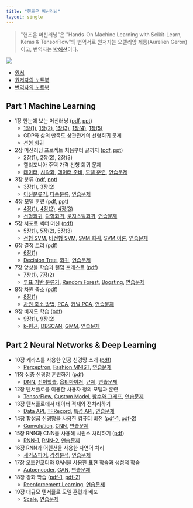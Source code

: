 ```yaml
---
title: "핸즈온 머신러닝"
layout: single
---
```


> "핸즈온 머신러닝"은 "Hands-On Machine Learning with Scikit-Learn, Keras & TensorFlow"의 번역서로 원저자는 오렐리앙 제롱(Aurelien Geron)이고, 번역자는 [박해선](https://tensorflow.blog/)이다. 

![](https://drive.google.com/file/d/1suboWGZPXbUEfWX93vrt4KTI9xomvTH2/view?usp=sharing) 

* [원서](https://drive.google.com/file/d/1t1FUPSM0WXFxGpsno9K1TCnE7jIx0cim/view?usp=sharing)
* [원저자의 노트북](https://github.com/ageron/handson-ml2)
* [번역자의 노트북](https://github.com/rickiepark/handson-ml2)

## Part 1 Machine Learning
* 1장 한눈에 보는 머신러닝 ([pdf][p1-1], [ppt][p1-2])
  * [1장(1)][y1-1], [1장(2)][y1-2], [1장(3)][y1-3], [1장(4)][y1-4], [1장(5)][y1-5]
  * GDP와 삶의 만족도 상관관계의 선형회귀 문제
  * [선형 회귀][1-1]
* 2장 머신러닝 프로젝트 처음부터 끝까지 ([pdf][p2-1], [ppt][p2-2])
  * [2장(1)][y2-1], [2장(2)][y2-2], [2장(3)][y2-3]
  * 캘리포니아 주택 가격 선형 회귀 문제
  * [데이터][2-1], [시각화][2-2], [데이터 준비][2-3], [모델 훈련][2-4], [연습문제][2-5] 
* 3장 분류 ([pdf][p3-1], [ppt][p3-2])
  * [3장(1)][y3-1], [3장(2)][y3-2]
  * [이진분류기][3-1], [다중분류][3-2], [연습문제][3-4] 
* 4장 모델 훈련 ([pdf][p4-1], [ppt][p4-2])
  * [4장(1)][y4-1], [4장(2)][y4-2], [4장(3)][y4-3]
  * [선형회귀][4-1], [다항회귀][4-2], [로지스틱회귀][4-3], [연습문제][4-4]
* 5장 서포트 벡터 머신 ([pdf][p5-1])
  * [5장(1)][y5-1], [5장(2)][y5-2], [5장(3)][y5-3]
  * [선형 SVM][5-1], [비선형 SVM][5-2], [SVM 회귀][5-3], [SVM 이론][5-4], [연습문제][5-5]
* 6장 결정 트리 ([pdf][p6-1])
  * [6장(1)][y6-1]
  * [Decision Tree][6-1], [회귀][6-2], [연습문제][6-3]
* 7장 앙상블 학습과 랜덤 포레스트 ([pdf][p7-1])
  * [7장(1)][y7-1], [7장(2)][y7-2]
  * [투표 기반 분류기][7-1], [Random Forest][7-2], [Boosting][7-3], [연습문제][6-3]
* 8장 차원 축소 ([pdf][p8-1])
  * [8장(1)][y8-1]
  * [차원 축소 방법][8-1], [PCA][8-2], [커널 PCA][8-3], [연습문제][8-4]
* 9장 비지도 학습 ([pdf][p9-1])
  * [9장(1)][y9-1], [9장(2)][y9-2] 
  * [k-평균][9-1], [DBSCAN][9-2], [GMM][9-3], [연습문제][9-4] 

## Part 2 Neural Networks & Deep Learning
* 10장 케라스를 사용한 인공 신경망 소개 ([pdf][p10-1])
  * [Perceptron][10-1], [Fashion MNIST][10-2], [연습문제][10-4] 
* 11장 심층 신경망 훈련하기 ([pdf][p11-1])
  * [DNN][11-1], [전이학습][11-2], [옵티마이저][11-3], [규제][11-4], [연습문제][11-5] 
* 12장 텐서플로를 이용한 사용자 정의 모델과 훈련
  * [TensorFlow][12-1], [Custom Model][12-2], [함수와 그래프][12-3], [연습문제][12-4] 
* 13장 텐서플로에서 데이터 적재와 전처리하기 
  * [Data API][13-1], [TFRecord][13-2], [특성 API][13-3], [연습문제][13-4]
* 14장 합성곱 신경망을 사용한 컴퓨터 비전 ([pdf-1][p14-1], [pdf-2][p14-2])
  * [Convolution][14-1], [CNN][14-2], [연습문제][14-4]
* 15장 RNN과 CNN을 사용해 시퀀스 처리하기 ([pdf][p15-1]) 
  * [RNN-1][15-1], [RNN-2][15-2], [연습문제][15-4]
* 16장 RNN과 어텐션을 사용한 자연어 처리 
  * [세익스피어][16-1], [감성분석][16-2], [연습문제][16-4]
* 17장 오토인코더와 GAN을 사용한 표현 학습과 생성적 학습 
  * [Autoencoder][17-1], [GAN][17-2], [연습문제][17-4]
* 18장 강화 학습 ([pdf-1][p18-1], [pdf-2][p18-2])
  * [Reenforcement Learning][18-1], [연습문제][18-4]
* 19장 대규모 텐서플로 모델 훈련과 배포 
  * [Scale][19-1], [연습문제][19-4]

[p1-1]: https://drive.google.com/file/d/1goE_ewBtuGXK-0oxSCet1qBkFMDWA3Xj/view?usp=sharing
[p1-2]: https://docs.google.com/presentation/d/1si8gQkxdO09cqL4SekxMyyg7G8rQY-Zb/edit?usp=sharing&ouid=117736955546291049079&rtpof=true&sd=true
[y1-1]: https://www.youtube.com/watch?v=kpuRasV_Q9k&list=PLJN246lAkhQjX3LOdLVnfdFaCbGouEBeb&index=1
[y1-2]: https://www.youtube.com/watch?v=iJoD1Dn_5PM&list=PLJN246lAkhQjX3LOdLVnfdFaCbGouEBeb&index=2
[y1-3]: https://www.youtube.com/watch?v=AASRZU7IVXU&list=PLJN246lAkhQjX3LOdLVnfdFaCbGouEBeb&index=3
[y1-4]: https://www.youtube.com/watch?v=_XrWLZawHho&list=PLJN246lAkhQjX3LOdLVnfdFaCbGouEBeb&index=4
[y1-5]: https://www.youtube.com/watch?v=3ZnhqDog_vE&list=PLJN246lAkhQjX3LOdLVnfdFaCbGouEBeb&index=5
[1-1]: https://colab.research.google.com/drive/1umkaIZ9cZkfFPBhHgQpcfz0GWL-6MLsN
[p2-1]: https://drive.google.com/file/d/1gqX_6w19o7zPJ4phoZqQgbTYdy92gRSi/view?usp=sharing
[p2-2]: https://docs.google.com/presentation/d/1sjvkMDjgJt4U3wvMsUO_EGYkmBZ3ipLu/edit?usp=sharing&ouid=117736955546291049079&rtpof=true&sd=true
[y2-1]: https://www.youtube.com/watch?v=KMa5z3amwv4&list=PLJN246lAkhQjX3LOdLVnfdFaCbGouEBeb&index=7
[y2-2]: https://www.youtube.com/watch?v=NK-poIeR9JY&list=PLJN246lAkhQjX3LOdLVnfdFaCbGouEBeb&index=8
[y2-3]: https://www.youtube.com/watch?v=8-miINfxCm4&list=PLJN246lAkhQjX3LOdLVnfdFaCbGouEBeb&index=9
[2-1]: https://colab.research.google.com/drive/1ur9v1SkgC4s20u4E8T9DH3bLXxIRf7sB
[2-2]: https://colab.research.google.com/drive/1z8eGJpDSlaEN9No6Xm9-r3Cw96DQY7xp
[2-3]: https://colab.research.google.com/drive/1zBlKwkl9PG3UOwpekprX_mSWdGdDbUd9
[2-4]: https://colab.research.google.com/drive/1hgZpx9o3lD7xubkGd-lHpZ0emRYWBPv8
[2-5]: https://colab.research.google.com/drive/1uxufnkghTikdiVn4bYQwWMIPhSq5bcqF
[p3-1]: https://drive.google.com/file/d/1gqYsqtOslnRC_MI60frvWwbQIHNsW2-b/view?usp=sharing
[p3-2]: https://docs.google.com/presentation/d/1smnMEZPxdp3VEyUj-f9OVdU1aoFV5bHz/edit?usp=sharing&ouid=117736955546291049079&rtpof=true&sd=true
[y3-1]: https://www.youtube.com/watch?v=P0g-hpIJ9z0&list=PLJN246lAkhQjX3LOdLVnfdFaCbGouEBeb&index=10
[y3-2]: https://www.youtube.com/watch?v=Ie5pFrpKyvM&list=PLJN246lAkhQjX3LOdLVnfdFaCbGouEBeb&index=12
[3-1]: https://colab.research.google.com/drive/1v5GQWMW1qNV0IO81yVfvw9-IEhSnoWmB
[3-2]: https://colab.research.google.com/drive/1hmFPSzSp10dV4iO4HQG6fz7HEWg-BS-8
[3-4]: https://colab.research.google.com/drive/1vAXaNF8oNXiHr1sdj91-GBjT2jE6K2rt
[p4-1]: https://drive.google.com/file/d/1grND5zLzG5UGayGR5QoViDe40e1LzAI1/view?usp=sharing
[p4-2]: https://docs.google.com/presentation/d/1sn6XEszroVRcWMasCb8D4zEIijqoT_dK/edit?usp=sharing&ouid=117736955546291049079&rtpof=true&sd=true
[y4-1]: https://www.youtube.com/watch?v=6omvN1nuZMc&list=PLJN246lAkhQjX3LOdLVnfdFaCbGouEBeb&index=13
[y4-2]: https://www.youtube.com/watch?v=0CaLoYMBk6c&list=PLJN246lAkhQjX3LOdLVnfdFaCbGouEBeb&index=14
[y4-3]: https://www.youtube.com/watch?v=wquIJHKX7T0&list=PLJN246lAkhQjX3LOdLVnfdFaCbGouEBeb&index=15
[4-1]: https://colab.research.google.com/drive/1hv3NCmA6Wd2AvG-z4J_jnFa9puQkJl_W
[4-2]: https://colab.research.google.com/drive/1hzjc28Q0jFQ8ALBgWFIK3pkqciFwiAup
[4-3]: https://colab.research.google.com/drive/1iBoFctHr30x4saPQbMMpXDaZXLc8woH6
[4-4]: https://colab.research.google.com/drive/1iBvEi4P-rYGC6ti5G5dhY3DvxGl16D0J
[p5-1]: https://drive.google.com/file/d/1guc7iOuP3kwe64gpDFm7zw2sYnDGZzSF/view?usp=sharing
[y5-1]: https://www.youtube.com/watch?v=dP-cDdP_Y3A&list=PLJN246lAkhQjX3LOdLVnfdFaCbGouEBeb&index=16
[y5-2]: https://www.youtube.com/watch?v=gjxQo4KwFxQ&list=PLJN246lAkhQjX3LOdLVnfdFaCbGouEBeb&index=17
[y5-3]: https://www.youtube.com/watch?v=pIq527ZHiAE&list=PLJN246lAkhQjX3LOdLVnfdFaCbGouEBeb&index=18
[5-1]: https://colab.research.google.com/drive/1tHGuFC1RhmLs0q72KKzEGxN2-HBDvvXJ
[5-2]: https://colab.research.google.com/drive/1tHc2_8AmSaUYxk0ZpqYaxgVVDUL0x9f6
[5-3]: https://colab.research.google.com/drive/1tIqDLaP20JzjVkt30kTFVGyr0M0hqPQP
[5-4]: https://colab.research.google.com/drive/1tObuVsqJse50uvIO4QCvBIRLmPXt5TrD
[5-5]: https://colab.research.google.com/drive/1tO_2vV7nleGRb_mBHaLH4rAFL5rvMv4v
[p6-1]: https://drive.google.com/file/d/1gvPAlPwPRyfZ5ztWV8SES69LjhSzPVXB/view?usp=sharing
[y6-1]: https://www.youtube.com/watch?v=h9PRMril20M&list=PLJN246lAkhQjX3LOdLVnfdFaCbGouEBeb&index=19
[6-1]: https://colab.research.google.com/drive/1tQ4E_cDp2pnP1idodJc0FyyefGImRfyi
[6-2]: https://colab.research.google.com/drive/1tX8JMVyUM2rkGWAngtK8_w19M1HoHTUI
[6-3]: https://colab.research.google.com/drive/1tbKBplAxT3PoEH5e5Ryqe42eJLN-kCuJ
[p7-1]: https://drive.google.com/file/d/1gwZHe2QeswCqN5oXwtFq8QZPhYJ9QPux/view?usp=sharing
[y7-1]: https://www.youtube.com/watch?v=q8s1Wo32a8s&list=PLJN246lAkhQjX3LOdLVnfdFaCbGouEBeb&index=20
[y7-2]: https://www.youtube.com/watch?v=dyzMjL06dtc&list=PLJN246lAkhQjX3LOdLVnfdFaCbGouEBeb&index=21
[7-1]: https://colab.research.google.com/drive/1tgIcsdFHcINC64eoiE5Tq1HAkcphbPEO
[7-2]: https://colab.research.google.com/drive/1tkS87bFne1xX5wrkzdPWldqf-MQ_imJr
[7-3]: https://colab.research.google.com/drive/1tom5dnh7MjJKeRxRWebk2iglUW_EQLuS
[7-4]: https://colab.research.google.com/drive/1trgEnjnnRAer_wrU6r8ZHdoqmmrPm8vF
[p8-1]: https://drive.google.com/file/d/1gxG9RgyEJmBks1ctVqdnK8eBlpQfcpJi/view?usp=sharing
[y8-1]: https://www.youtube.com/watch?v=x6AACW20Hsg&list=PLJN246lAkhQjX3LOdLVnfdFaCbGouEBeb&index=22
[8-1]: https://colab.research.google.com/drive/1tt-zOCfkKMz1iXAGYswxE9CsNXng8zCf
[8-2]: https://colab.research.google.com/drive/1twNiiBUtIHfefPpz4IgWW8-DKuj20R45
[8-3]: https://colab.research.google.com/drive/1twBAz6dX4R-CTRjkrewB_4ucJmWB6qgt
[8-4]: https://colab.research.google.com/drive/1twU0KkT0xs4Vgiq6FfGmGrhmRpOdHPK1
[p9-1]: https://drive.google.com/file/d/1gz2vDN5fAmO4IAxQdm7lI92itOgPj9rM/view?usp=sharing
[y9-1]: https://www.youtube.com/watch?v=GgfFGyaJNx4&list=PLJN246lAkhQjX3LOdLVnfdFaCbGouEBeb&index=23
[y9-2]: https://www.youtube.com/watch?v=2lEIymfmFiI&list=PLJN246lAkhQjX3LOdLVnfdFaCbGouEBeb&index=24
[9-1]: https://colab.research.google.com/drive/1gWAoWWQX5m2Dx6-o29FDhw0RgAoY3Mti
[9-2]: https://colab.research.google.com/drive/1u4Rfn9kAasi9bbaAH5VlVRaF0UFefh3d
[9-3]: https://colab.research.google.com/drive/1tz0hRdlMjE1j_le-O_CCzgUmKv0dbaU_
[9-4]: https://colab.research.google.com/drive/1u2roR25y8l12ZM4D5XF4BmiZX2dYbvYU
[p10-1]: https://drive.google.com/file/d/1gzlWr0prVBXtGkZbHDNa7JqO8tatWFrq/view?usp=sharing
[10-1]: https://colab.research.google.com/drive/1gLNjQkjSoISFiT2j9HSfdFXFSvegoBDh
[10-2]: https://colab.research.google.com/drive/1icHwYrC_yP4PudLUXx0_qumnvs_cq_AM
[10-4]: https://colab.research.google.com/drive/1uBYRpd5N7iu3ySJoKPHzCsLxXxYm0quq
[p11-1]: https://drive.google.com/file/d/1h-rE0nlUmAbnDGxzcHIKF4OO_6cQFFZ9/view?usp=sharing
[11-1]: https://colab.research.google.com/drive/1gRBqFTzja47D_8317A8-XunJTUQ5UWOD
[11-2]: https://colab.research.google.com/drive/1iigjAHCW7xnuQESiwi324k6QeaNMm8Cs
[11-3]: https://colab.research.google.com/drive/1ikYx_r-Y22-ZAceWqPyZ5OC1SyDJZi9L
[11-4]: https://colab.research.google.com/drive/1ikfpkSuO67KPIRn8ZMGafyrHSvyZchjo
[11-5]: https://colab.research.google.com/drive/1iv6XAvVADpDJ2R5B-pkduHvnYj6yWHn4
[12-1]: https://colab.research.google.com/drive/1uEUu2RfDG4uPAO-HCbSL-ASH17azDU4d
[12-2]: https://colab.research.google.com/drive/1j5sZ-hEhRB-i1cFvwpTy0DDFKNQ6iyen
[12-3]: https://colab.research.google.com/drive/1jIN-mLCwk_NSofRRUS9FCNX9pbnMwHnT
[12-4]: https://colab.research.google.com/drive/1uGERxr8ApSgYlPaZfwMc9Mu61xy1dXmh
[13-1]: https://colab.research.google.com/drive/1uH7dpJfF_OClFMaJu5RdmXE152IOKW_a
[13-2]: https://colab.research.google.com/drive/1jNLNuECyBPCdSRUccB6FwSY1wI8OXOOC
[13-3]: https://colab.research.google.com/drive/1jYPJYjtjzN3-JhgjA_donwqvZ9PDv0K6
[13-4]: https://colab.research.google.com/drive/1uIkChq5mXWmqxPUKGGreJBSbnvuJ22PV
[p14-1]: https://drive.google.com/file/d/1h4g9VJSNDDQoNs3UJ4t-ZSM-zFceKCdx/view?usp=sharing
[p14-2]: https://drive.google.com/file/d/1hKGPy1hIO1BIOXYUgY_XhDYlXoTOSxGs/view?usp=sharing
[14-1]: https://colab.research.google.com/drive/1uQztuBG39wFaSFuOC07rthI-iJasV1mb
[14-2]: https://colab.research.google.com/drive/1jYx0QxgWrvKCS3w_p04IvVUOj9i2c_N9
[14-4]: https://colab.research.google.com/drive/1uRuJ8J51sDBFiEGz7kLSGFGv_ugigBXn
[p15-1]: https://drive.google.com/file/d/1hM9F9R8dK0El8EjFHKAqls96pHAyeRpH/view?usp=sharing
[15-1]: https://colab.research.google.com/drive/1uSXM-nyb7q5iJNzNmvAhursEikoX6Fwr
[15-2]: https://colab.research.google.com/drive/1jZT9T1T1gk26O0ksFRh62SFzWYnHjmqV
[15-4]: https://colab.research.google.com/drive/1uSeVf3R4QyQKFAP8dWi9gHi3lRmRsKO0
[16-1]: https://colab.research.google.com/drive/1uTQtNGUC_umNnHZEZyaKsZsUW7WBKY1V
[16-2]: https://colab.research.google.com/drive/1ufMDHRB9fPco5HGNRoVdMtG-Tru14DF3
[16-4]: https://colab.research.google.com/drive/1uUfHz_tK7z0G2C2TD-YqzoBUFIySGDIe
[17-1]: https://colab.research.google.com/drive/1gfkCscZYRieEW6zlxPIks7XrqFGSQrRg
[17-2]: https://colab.research.google.com/drive/1ug1wDxw0sFB-43Z5MbwFnvrpLLAEWGAt
[17-4]: https://colab.research.google.com/drive/1uVDloAhvgSpni5VqycN7pfsPfvIqcTbB
[p18-1]: https://drive.google.com/file/d/1hPlBnu-y8afrAXRC7Fqh1qgT24N7WYJX/view?usp=sharing
[p18-2]: https://drive.google.com/file/d/1hDi8wG0t9Rb-LxwL8QVHN9Am2de89GRH/view?usp=sharing
[18-1]: https://colab.research.google.com/drive/1uVfHiT4zYvy284xHoa6JsPwJHDZAIoyi
[18-4]: https://colab.research.google.com/drive/1uZPx30wfh9kGaccNEt22vtBB2_phfgzQ
[19-1]: https://colab.research.google.com/drive/1uZo0e6FUJWAYB_CfzgqApOWGr7qP2CqM
[19-4]: https://colab.research.google.com/drive/1udOECIFJ5JXvyD6Hx2EcQWOHPcUAMU7r

